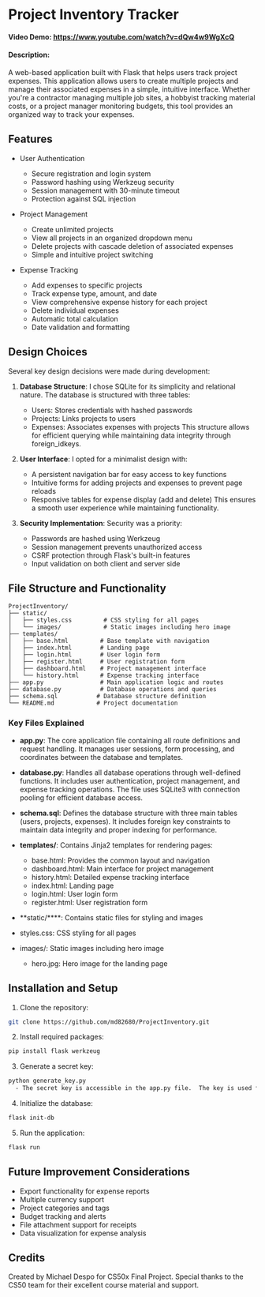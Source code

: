 # Project Inventory Tracker
#### Video Demo: https://www.youtube.com/watch?v=dQw4w9WgXcQ
#### Description:

A web-based application built with Flask that helps users track project expenses. This application allows users to create multiple projects and manage their associated expenses in a simple, intuitive interface. Whether you're a contractor managing multiple job sites, a hobbyist tracking material costs, or a project manager monitoring budgets, this tool provides an organized way to track your expenses.

## Features

- User Authentication
  - Secure registration and login system
  - Password hashing using Werkzeug security
  - Session management with 30-minute timeout
  - Protection against SQL injection

- Project Management
  - Create unlimited projects
  - View all projects in an organized dropdown menu
  - Delete projects with cascade deletion of associated expenses
  - Simple and intuitive project switching

- Expense Tracking
  - Add expenses to specific projects
  - Track expense type, amount, and date
  - View comprehensive expense history for each project
  - Delete individual expenses
  - Automatic total calculation
  - Date validation and formatting

## Design Choices

Several key design decisions were made during development:

1. **Database Structure**: I chose SQLite for its simplicity and relational nature. The database is structured with three tables:
   - Users: Stores credentials with hashed passwords
   - Projects: Links projects to users
   - Expenses: Associates expenses with projects
   This structure allows for efficient querying while maintaining data integrity through foreign_idkeys.

2. **User Interface**: I opted for a minimalist design with:
   - A persistent navigation bar for easy access to key functions
   - Intuitive forms for adding projects and expenses to prevent page reloads
   - Responsive tables for expense display (add and delete)
   This ensures a smooth user experience while maintaining functionality.

3. **Security Implementation**: Security was a priority:
   - Passwords are hashed using Werkzeug
   - Session management prevents unauthorized access
   - CSRF protection through Flask's built-in features
   - Input validation on both client and server side

## File Structure and Functionality

```
ProjectInventory/
├── static/
│   ├── styles.css         # CSS styling for all pages
│   └── images/            # Static images including hero image
├── templates/
│   ├── base.html         # Base template with navigation
│   ├── index.html        # Landing page
│   ├── login.html        # User login form
│   ├── register.html     # User registration form
│   ├── dashboard.html    # Project management interface
│   └── history.html      # Expense tracking interface
├── app.py                # Main application logic and routes
├── database.py           # Database operations and queries
├── schema.sql           # Database structure definition
└── README.md            # Project documentation
```

### Key Files Explained

- **app.py**: The core application file containing all route definitions and request handling. It manages user sessions, form processing, and coordinates between the database and templates.

- **database.py**: Handles all database operations through well-defined functions. It includes user authentication, project management, and expense tracking operations. The file uses SQLite3 with connection pooling for efficient database access.

- **schema.sql**: Defines the database structure with three main tables (users, projects, expenses). It includes foreign key constraints to maintain data integrity and proper indexing for performance.

- **templates/**: Contains Jinja2 templates for rendering pages:
  - base.html: Provides the common layout and navigation
  - dashboard.html: Main interface for project management
  - history.html: Detailed expense tracking interface
  - index.html: Landing page
  - login.html: User login form
  - register.html: User registration form

- **static/****: Contains static files for styling and images
- styles.css: CSS styling for all pages
- images/: Static images including hero image
  - hero.jpg: Hero image for the landing page

## Installation and Setup

1. Clone the repository:
```bash
git clone https://github.com/md82680/ProjectInventory.git
```

2. Install required packages:
```bash
pip install flask werkzeug
```

3. Generate a secret key:
```bash
python generate_key.py
  - The secret key is accessible in the app.py file.  The key is used for the session cookie.
```

4. Initialize the database:
```bash
flask init-db
```

5. Run the application:
```bash
flask run
```

## Future Improvement Considerations

- Export functionality for expense reports
- Multiple currency support
- Project categories and tags
- Budget tracking and alerts
- File attachment support for receipts
- Data visualization for expense analysis

## Credits

Created by Michael Despo for CS50x Final Project. Special thanks to the CS50 team for their excellent course material and support.

